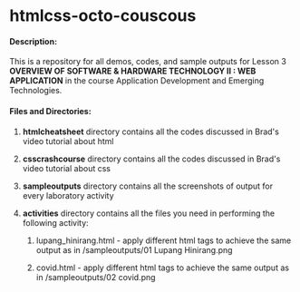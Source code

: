 # htmlcss-octo-couscous

#### Description:

This is a repository for all demos, codes, and sample outputs for Lesson 3 **OVERVIEW OF SOFTWARE & HARDWARE TECHNOLOGY II : WEB APPLICATION** in the course Application Development and Emerging Technologies.



#### Files and Directories:

1. **htmlcheatsheet** directory contains all the codes discussed in Brad's video tutorial about html

2. **csscrashcourse** directory contains all the codes discussed in Brad's video tutorial about css

3. **sampleoutputs** directory contains all the screenshots of output for every laboratory activity

4. **activities** directory contains all the files you need in performing the following activity:

   1. lupang_hinirang.html - apply different html tags to achieve the same output as in /sampleoutputs/01 Lupang Hinirang.png

   2. covid.html - apply different html tags to achieve the same output as in /sampleoutputs/02 covid.png

   

      

